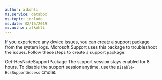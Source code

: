 ```yaml
---
author: alkohli
ms.service: databox  
ms.topic: include
ms.date: 02/15/2019
ms.author: alkohli
---
```


If you experience any device issues, you can create a support package from the system logs. Microsoft Support uses this package to troubleshoot the issues. Follow these steps to create a support package:

Get-HcsNodeSupportPackage
    The support session stays enabled for 8 hours. To disable the support session anytime, use the `Disable-HcsSupportAccess` cmdlet.

